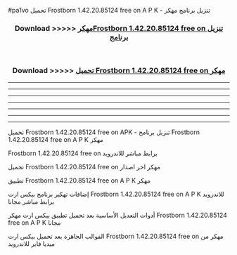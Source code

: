 #pa1vo تحميل Frostborn 1.42.20.85124 free on    A P K - تنزيل برنامج مهكر



<div align="center">
<h3>Download >>>>> <a href="https://runaway1.web.app/?sq=Frostborn 1.42.20.85124 free on   ">مهكرFrostborn 1.42.20.85124 free on    تنزيل برنامج</a></h3><br>

<h3>Download >>>>> <a href="https://runaway1.web.app/?sq=Frostborn 1.42.20.85124 free on   ">تحميل Frostborn 1.42.20.85124 free on    مهكر</a></h3>
</div>


----------------------------------------------------------

----------------------------------------------------------

----------------------------------------------------------

----------------------------------------------------------

----------------------------------------------------------

----------------------------------------------------------

----------------------------------------------------------

تحميل Frostborn 1.42.20.85124 free on    APK - تنزيل برنامج Frostborn 1.42.20.85124 free on    A P K مهكر

Frostborn 1.42.20.85124 free on    برابط مباشر للاندرويد

تحميل Frostborn 1.42.20.85124 free on    مهكر اخر اصدار

تطبيق Frostborn 1.42.20.85124 free on    A P K مهكر

إضافات تهكير برنامج بيكس ارت Frostborn 1.42.20.85124 free on    A P K للاندرويد برابط مباشر مجانا

أدوات التعديل الأساسية بعد تحميل تطبيق بيكس ارت مهكر Frostborn 1.42.20.85124 free on    A P K مجانا

القوالب الجاهزة بعد تحميل بيكس ارت Frostborn 1.42.20.85124 free on    مهكر من ميديا فاير للاندرويد


